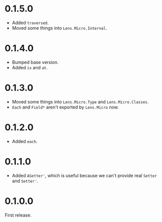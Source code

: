 # 0.1.5.0

* Added `traversed`.
* Moved some things into `Lens.Micro.Internal`.

# 0.1.4.0

* Bumped base version.
* Added `ix` and `at`.

# 0.1.3.0

* Moved some things into `Lens.Micro.Type` and `Lens.Micro.Classes`.
* `Each` and `Field*` aren't exported by `Lens.Micro` now.

# 0.1.2.0

* Added `each`.

# 0.1.1.0

* Added `ASetter'`, which is useful because we can't provide real `Setter` and `Setter'`.

# 0.1.0.0

First release.
